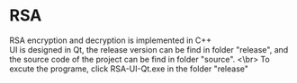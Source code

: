 # RSA
RSA encryption and decryption is implemented in C++
<br>UI is designed in Qt, the release version can be find in folder "release", and the source code of the project can be find in folder "source".   <\br>
To excute the programe, click RSA-UI-Qt.exe in the folder "release"
